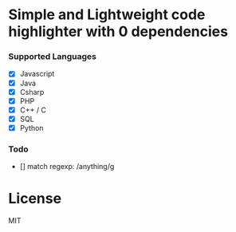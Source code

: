# Simple and Lightweight code highlighter with 0 dependencies

### Supported Languages
- [x] Javascript
- [x] Java
- [x] Csharp
- [x] PHP
- [x] C++ / C
- [x] SQL
- [x] Python

### Todo
- [] match regexp: /anything/g

# License
MIT